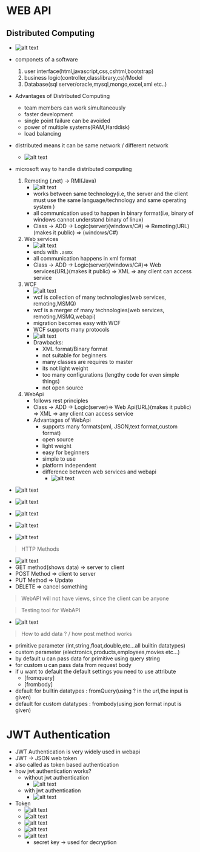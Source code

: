 # WEB API

## Distributed Computing

- ![alt text](image-138.png)
- componets of a software
  1. user interface(html,javascript,css,cshtml,bootstrap)
  2. business logic(controller,classlibrary,cs)/Model
  3. Database(sql server/oracle,mysql,mongo,excel,xml etc..)
- Advantages of Distributed Computing
  - team members can work simultaneously
  - faster development
  - single point failure can be avoided
  - power of multiple systems(RAM,Harddisk)
  - load balancing
- distributed means it can be same network / different network
  - ![alt text](image-139.png)
- microsoft way to handle distributed computing

  1. Remoting (.net) -> RMI(Java)
     - ![alt text](image-141.png)
     - works between same technology(i.e, the server and the client must use the same language/technology and same operating system )
     - all communication used to happen in binary format(i.e, binary of windows cannot understand binary of linux)
     - Class -> ADD -> Logic(server)(windows/C#) => Remoting(URL)(makes it public) => (windows/C#)
  2. Web services
     - ![alt text](image-142.png)
     - ends with `.asmx`
     - all communication happens in xml format
     - Class -> ADD -> Logic(server)(windows/C#)=> Web services(URL)(makes it public) => XML => any client can access service
  3. WCF
     - ![alt text](image-143.png)
     - wcf is collection of many technologies(web services, remoting,MSMQ)
     - wcf is a merger of many technologies(web services, remoting,MSMQ,webapi)
     - migration becomes easy with WCF
     - WCF supports many protocols
     - ![alt text](image-144.png)
     - Drawbacks:
       - XML format/Binary format
       - not suitable for beginners
       - many classes are requires to master
       - its not light weight
       - too many configurations (lengthy code for even simple things)
       - not open source
  4. WebApi
     - follows rest principles
     - Class -> ADD -> Logic(server)=> Web Api(URL)(makes it public) => XML => any client can access service
     - Advantages of WebApi
       - supports many formats(xml, JSON,text format,custom format)
       - open source
       - light weight
       - easy for beginners
       - simple to use
       - platform independent
       - difference between web services and webapi
         - ![alt text](image-145.png)

- ![alt text](image-149.png)
- ![alt text](image-150.png)
- ![alt text](image-151.png)
- ![alt text](image-148.png)
- ![alt text](image-147.png)

> HTTP Methods

- ![alt text](image-152.png)
- GET method(shows data) => server to client
- POST Method => client to server
- PUT Method => Update
- DELETE => cancel something

> WebAPI will not have views, since the client can be anyone

> Testing tool for WebAPI

- ![alt text](image-153.png)

> How to add data ? / how post method works

- primitive parameter (int,string,float,double,etc...all builtin datatypes)
- custom parameter (electronics,products,employees,movies etc...)
- by default u can pass data for primitive using query string
- for custom u can pass data from request body
- if u want to default the default settings you need to use attribute
  - [fromquery]
  - [frombody]
- default for builtin datatypes : fromQuery(using ? in the url,the input is given)
- default for custom datatypes : frombody(using json format input is given)

# JWT Authentication

- JWT Authentication is very widely used in webapi
- JWT -> JSON web token
- also called as token based authentication
- how jwt authentication works?
  - without jwt authentication
    - ![alt text](image-154.png)
  - with jwt authentication
    - ![alt text](image-156.png)
- Token
  - ![alt text](image-160.png)
  - ![alt text](image-157.png)
  - ![alt text](image-158.png)
  - ![alt text](image-161.png)
  - ![alt text](image-162.png)
    - secret key -> used for decryption
